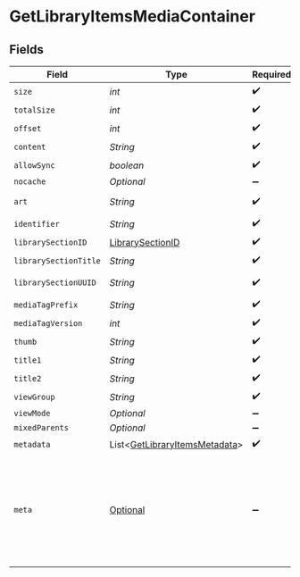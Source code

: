 # GetLibraryItemsMediaContainer


## Fields

| Field                                                                                           | Type                                                                                            | Required                                                                                        | Description                                                                                     | Example                                                                                         |
| ----------------------------------------------------------------------------------------------- | ----------------------------------------------------------------------------------------------- | ----------------------------------------------------------------------------------------------- | ----------------------------------------------------------------------------------------------- | ----------------------------------------------------------------------------------------------- |
| `size`                                                                                          | *int*                                                                                           | :heavy_check_mark:                                                                              | N/A                                                                                             | 70                                                                                              |
| `totalSize`                                                                                     | *int*                                                                                           | :heavy_check_mark:                                                                              | N/A                                                                                             | 170                                                                                             |
| `offset`                                                                                        | *int*                                                                                           | :heavy_check_mark:                                                                              | N/A                                                                                             | 0                                                                                               |
| `content`                                                                                       | *String*                                                                                        | :heavy_check_mark:                                                                              | N/A                                                                                             | secondary                                                                                       |
| `allowSync`                                                                                     | *boolean*                                                                                       | :heavy_check_mark:                                                                              | N/A                                                                                             | true                                                                                            |
| `nocache`                                                                                       | *Optional<Boolean>*                                                                             | :heavy_minus_sign:                                                                              | N/A                                                                                             | true                                                                                            |
| `art`                                                                                           | *String*                                                                                        | :heavy_check_mark:                                                                              | N/A                                                                                             | /:/resources/movie-fanart.jpg                                                                   |
| `identifier`                                                                                    | *String*                                                                                        | :heavy_check_mark:                                                                              | N/A                                                                                             | com.plexapp.plugins.library                                                                     |
| `librarySectionID`                                                                              | [LibrarySectionID](../../models/operations/LibrarySectionID.md)                                 | :heavy_check_mark:                                                                              | N/A                                                                                             |                                                                                                 |
| `librarySectionTitle`                                                                           | *String*                                                                                        | :heavy_check_mark:                                                                              | N/A                                                                                             | Movies                                                                                          |
| `librarySectionUUID`                                                                            | *String*                                                                                        | :heavy_check_mark:                                                                              | N/A                                                                                             | 322a231a-b7f7-49f5-920f-14c61199cd30                                                            |
| `mediaTagPrefix`                                                                                | *String*                                                                                        | :heavy_check_mark:                                                                              | N/A                                                                                             | /system/bundle/media/flags/                                                                     |
| `mediaTagVersion`                                                                               | *int*                                                                                           | :heavy_check_mark:                                                                              | N/A                                                                                             | 1701731894                                                                                      |
| `thumb`                                                                                         | *String*                                                                                        | :heavy_check_mark:                                                                              | N/A                                                                                             | /:/resources/movie.png                                                                          |
| `title1`                                                                                        | *String*                                                                                        | :heavy_check_mark:                                                                              | N/A                                                                                             | Movies                                                                                          |
| `title2`                                                                                        | *String*                                                                                        | :heavy_check_mark:                                                                              | N/A                                                                                             | Recently Released                                                                               |
| `viewGroup`                                                                                     | *String*                                                                                        | :heavy_check_mark:                                                                              | N/A                                                                                             | movie                                                                                           |
| `viewMode`                                                                                      | *Optional<Integer>*                                                                             | :heavy_minus_sign:                                                                              | N/A                                                                                             | 65592                                                                                           |
| `mixedParents`                                                                                  | *Optional<Boolean>*                                                                             | :heavy_minus_sign:                                                                              | N/A                                                                                             | true                                                                                            |
| `metadata`                                                                                      | List<[GetLibraryItemsMetadata](../../models/operations/GetLibraryItemsMetadata.md)>             | :heavy_check_mark:                                                                              | N/A                                                                                             |                                                                                                 |
| `meta`                                                                                          | [Optional<Meta>](../../models/operations/Meta.md)                                               | :heavy_minus_sign:                                                                              | The Meta object is only included in the response if the `includeMeta` parameter is set to `1`.<br/> |                                                                                                 |